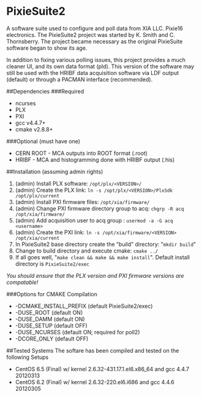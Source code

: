 PixieSuite2
===========
A software suite used to configure and poll data from XIA LLC. Pixie16 electronics.
The PixieSuite2 project was started by K. Smith and C. Thornsberry. The project
became necessary as the original PixieSuite software began to show its age.

In addition to fixing various polling issues, this project provides a much
cleaner UI, and its own data format (pld). This version of the software may still
be used with the HRIBF data acquisition software via LDF output (default) or
through a PACMAN interface (recommended).

##Dependencies
###Required
* ncurses
* PLX 
* PXI
* gcc v4.4.7+
* cmake v2.8.8+

###Optional (must have one)
* CERN ROOT - MCA outputs into ROOT format (.root)
* HRIBF - MCA and histogramming done with HRIBF output (.his)

##Installation (assuming admin rights)
1. (admin) Install PLX software: `/opt/plx/<VERSION>/`
2. (admin) Create the PLX link: `ln -s /opt/plx/<VERSION>/PlxSdk /opt/plx/current`
3. (admin) Install PXI firmware files: `/opt/xia/firmware/`
4. (admin) Change PXI firmware directory group to acq: `chgrp -R acq /opt/xia/firmware/`
5. (admin) Add acquisition user to acq group : `usermod -a -G acq <username>`
6. (admin) Create the PXI link: `ln -s /opt/xia/firmware/<VERSION> /opt/xia/current`
7. In PixieSuite2 base directory create the "build" directory: "`mkdir build`"
8. Change to build directory and execute cmake: `cmake ../`
9. If all goes well, "`make clean && make && make install`". Default install directory
is `PixieSuite2/exec`

*You should ensure that the PLX version and PXI firmware versions are compatable!*

###Options for CMAKE Compilation
* -DCMAKE\_INSTALL\_PREFIX (default PixieSuite2/exec)
* -DUSE_ROOT (default ON)
* -DUSE_DAMM (default ON)
* -DUSE_SETUP (default OFF)
* -DUSE_NCURSES (default ON; required for poll2)
* -DCORE_ONLY (default OFF)

##Tested Systems
The softare has been compiled and tested on the following Setups

* CentOS 6.5 (Final) w/ kernel 2.6.32-431.17.1.el6.x86_64 and gcc 4.4.7 20120313
* CentOS 6.2 (Final) w/ kernel 2.6.32-220.el6.i686 and gcc 4.4.6 20120305
